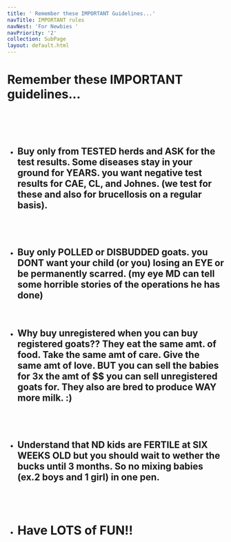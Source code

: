 ```yaml
---
title: ' Remember these IMPORTANT Guidelines...'
navTitle: IMPORTANT rules
navNest: 'For Newbies '
navPriority: '2'
collection: SubPage
layout: default.html
---
```

# Remember these IMPORTANT guidelines...

# <br />

* ## Buy only from TESTED herds and ASK for the test results. Some diseases stay in your ground for YEARS. you want negative test results for CAE, CL, and Johnes. (we test for these and also for brucellosis on a regular basis).

## <br />

* ## Buy only POLLED or DISBUDDED goats. you DONT want your child (or you) losing an EYE or be permanently scarred. (my eye MD can tell some horrible stories of the operations he has done)

<br />

* ## Why buy unregistered when you can buy registered goats?? They eat the same amt. of food. Take the same amt of care.  Give the same amt of love. BUT you can sell the babies for 3x the amt of $$ you can sell unregistered goats for. They also are bred to produce WAY more milk. :)

## <br />

* ## Understand that ND kids are FERTILE at SIX WEEKS OLD but you should wait to wether the bucks until 3 months. So no mixing babies (ex.2 boys and 1 girl) in one pen.

## <br />

* # **Have LOTS of FUN!!**

